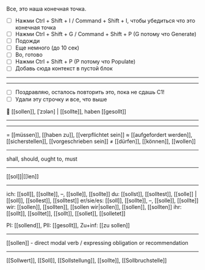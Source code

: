 Все, это наша конечная точка. 
- [ ] Нажми Ctrl + Shift + I / Command + Shift + I, чтобы убедиться что это конечная точка
- [ ] Нажми Ctrl + Shift + G / Command + Shift + P
(G потому что Generate)
- [ ] Подожди
- [ ] Еще немного (до 10 сек)
- [ ] Во, готово
- [ ] Нажми Ctrl + Shift + P
(P потому что Populate)
- [ ] Добавь сюда контекст в пустой блок 
---

---
- [ ] Поздравляю, осталось повторить это, пока не сдашь С1!
- [ ] Удали эту строчку и все, что выше 

🤝 [[sollen]], [ˈzɔlən] | [[sollte]], haben [[gesollt]]

---

---
= [[müssen]], [[haben zu]], [[verpflichtet sein]]
≈ [[aufgefordert werden]], [[sicherstellen]], [[vorgeschrieben sein]]
≠ [[dürfen]], [[können]], [[wollen]]

---
shall, should, ought to, must

---
[[sol]]|[[len]]

---
ich: [[soll]], [[sollte]], –, [[solle]], [[sollte]]
du: [[sollst]], [[solltest]], [[solle]] | [[soll]], [[sollest]], [[solltest]]
er/sie/es: [[soll]], [[sollte]], –, [[solle]], [[sollte]]
wir: [[sollen]], [[sollten]], [[sollen wir|sollen]], [[sollen]], [[sollten]]
ihr: [[sollt]], [[solltet]], [[sollt]], [[sollet]], [[solletet]] 

PI: [[sollend]], PII: [[gesollt]], Zu+inf: [[zu sollen]]

---
[[sollen]] - direct modal verb / expressing obligation or recommendation

---
[[Sollwert]], [[Soll]], [[Sollstellung]], [[sollte]], [[Sollbruchstelle]]